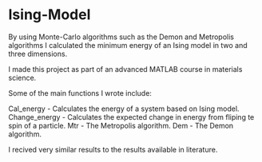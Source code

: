 # Ising-Model
By using Monte-Carlo algorithms such as the Demon and Metropolis algorithms I calculated the minimum energy of an Ising model in two and three dimensions. 

I made this project as part of an advanced MATLAB course in materials science.

Some of the main functions I wrote include:

Cal_energy - Calculates the energy of a system based on Ising model.
Change_energy - Calculates the expected change in energy from fliping te spin of a particle.
Mtr - The Metropolis algorithm.
Dem - The Demon algorithm.


I recived very similar results to the results available in literature. 
